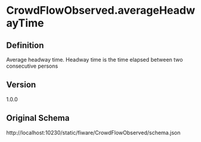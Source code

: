 # CrowdFlowObserved.averageHeadwayTime

## Definition
Average headway time. Headway time is the time     elapsed between two consecutive persons

## Version
1.0.0

## Original Schema
http://localhost:10230/static/fiware/CrowdFlowObserved/schema.json
